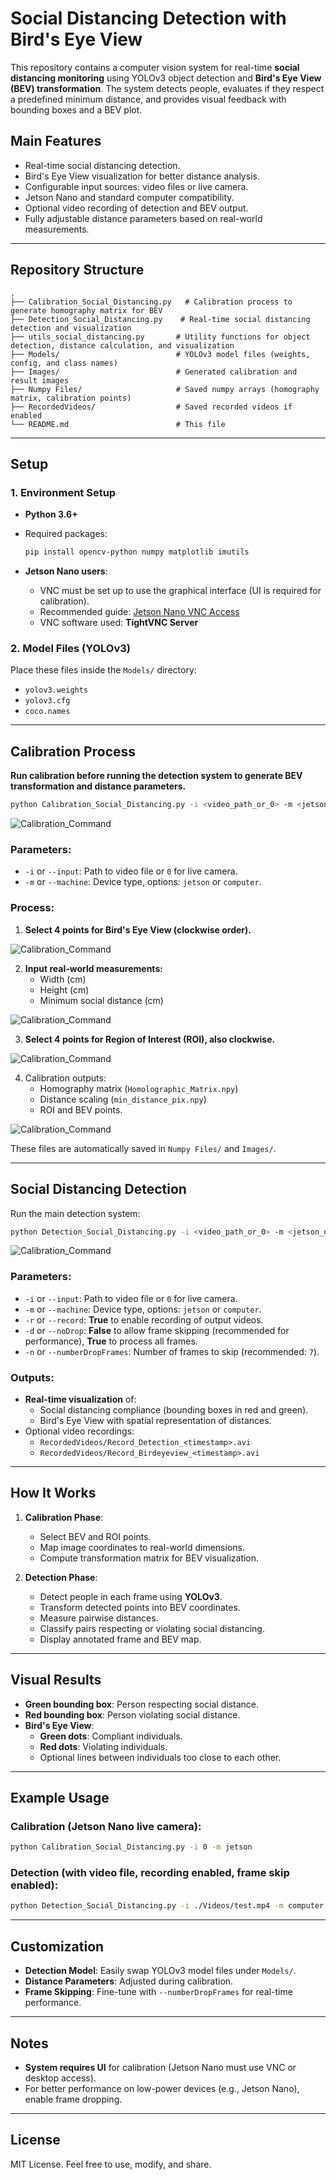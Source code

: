# Social Distancing Detection with Bird's Eye View

This repository contains a computer vision system for real-time **social distancing monitoring** using YOLOv3 object detection and **Bird's Eye View (BEV) transformation**. The system detects people, evaluates if they respect a predefined minimum distance, and provides visual feedback with bounding boxes and a BEV plot.

## Main Features

- Real-time social distancing detection.
- Bird's Eye View visualization for better distance analysis.
- Configurable input sources: video files or live camera.
- Jetson Nano and standard computer compatibility.
- Optional video recording of detection and BEV output.
- Fully adjustable distance parameters based on real-world measurements.

---

## Repository Structure

```
.
├── Calibration_Social_Distancing.py   # Calibration process to generate homography matrix for BEV
├── Detection_Social_Distancing.py    # Real-time social distancing detection and visualization
├── utils_social_distancing.py       # Utility functions for object detection, distance calculation, and visualization
├── Models/                          # YOLOv3 model files (weights, config, and class names)
├── Images/                          # Generated calibration and result images
├── Numpy Files/                     # Saved numpy arrays (homography matrix, calibration points)
├── RecordedVideos/                  # Saved recorded videos if enabled
└── README.md                        # This file
```

---

## Setup

### 1. Environment Setup

- **Python 3.6+**
- Required packages:
  ```bash
  pip install opencv-python numpy matplotlib imutils
  ```

- **Jetson Nano users**: 
  - VNC must be set up to use the graphical interface (UI is required for calibration).
  - Recommended guide: [Jetson Nano VNC Access](https://medium.com/@bharathsudharsan023/jetson-nano-remote-vnc-access-d1e71c82492b)
  - VNC software used: **TightVNC Server**

### 2. Model Files (YOLOv3)
Place these files inside the `Models/` directory:
- `yolov3.weights`
- `yolov3.cfg`
- `coco.names`

---

## Calibration Process

**Run calibration before running the detection system to generate BEV transformation and distance parameters.**

```bash
python Calibration_Social_Distancing.py -i <video_path_or_0> -m <jetson_or_computer>
```

![Calibration_Command](Resources/Calibration_Image_2.jpg)

### Parameters:
- `-i` or `--input`: Path to video file or `0` for live camera.
- `-m` or `--machine`: Device type, options: `jetson` or `computer`.

### Process:
1. **Select 4 points for Bird's Eye View (clockwise order).**

![Calibration_Command](Resources/Calibration_Image_3.jpg)

2. **Input real-world measurements:**
   - Width (cm)
   - Height (cm)
   - Minimum social distance (cm)
     
![Calibration_Command](Resources/Calibration_Image_4.jpg)

3. **Select 4 points for Region of Interest (ROI), also clockwise.**
   
![Calibration_Command](Resources/Calibration_Image_5.jpg)

4. Calibration outputs:
   - Homography matrix (`Homolographic_Matrix.npy`)
   - Distance scaling (`min_distance_pix.npy`)
   - ROI and BEV points.
     
![Calibration_Command](Resources/Calibration_Image_6.jpg)

These files are automatically saved in `Numpy Files/` and `Images/`.

---

## Social Distancing Detection

Run the main detection system:

```bash
python Detection_Social_Distancing.py -i <video_path_or_0> -m <jetson_or_computer> -r <True_or_False> -d <True_or_False> -n <numberDropFrames>
```
![Calibration_Command](Resources/Social_Distancing_1.jpg)
### Parameters:
- `-i` or `--input`: Path to video file or `0` for live camera.
- `-m` or `--machine`: Device type, options: `jetson` or `computer`.
- `-r` or `--record`: **True** to enable recording of output videos.
- `-d` or `--noDrop`: **False** to allow frame skipping (recommended for performance), **True** to process all frames.
- `-n` or `--numberDropFrames`: Number of frames to skip (recommended: `7`).

### Outputs:
- **Real-time visualization** of:
  - Social distancing compliance (bounding boxes in red and green).
  - Bird's Eye View with spatial representation of distances.
- Optional video recordings:
  - `RecordedVideos/Record_Detection_<timestamp>.avi`
  - `RecordedVideos/Record_Birdeyeview_<timestamp>.avi`

---

## How It Works

1. **Calibration Phase**:
   - Select BEV and ROI points.
   - Map image coordinates to real-world dimensions.
   - Compute transformation matrix for BEV visualization.
   
2. **Detection Phase**:
   - Detect people in each frame using **YOLOv3**.
   - Transform detected points into BEV coordinates.
   - Measure pairwise distances.
   - Classify pairs respecting or violating social distancing.
   - Display annotated frame and BEV map.

---

## Visual Results

- **Green bounding box**: Person respecting social distance.
- **Red bounding box**: Person violating social distance.
- **Bird's Eye View**:
  - **Green dots**: Compliant individuals.
  - **Red dots**: Violating individuals.
  - Optional lines between individuals too close to each other.

---

## Example Usage

### Calibration (Jetson Nano live camera):
```bash
python Calibration_Social_Distancing.py -i 0 -m jetson
```

### Detection (with video file, recording enabled, frame skip enabled):
```bash
python Detection_Social_Distancing.py -i ./Videos/test.mp4 -m computer -r True -d False -n 7
```

---

## Customization

- **Detection Model**: Easily swap YOLOv3 model files under `Models/`.
- **Distance Parameters**: Adjusted during calibration.
- **Frame Skipping**: Fine-tune with `--numberDropFrames` for real-time performance.

---

## Notes

- **System requires UI** for calibration (Jetson Nano must use VNC or desktop access).
- For better performance on low-power devices (e.g., Jetson Nano), enable frame dropping.

---

## License

MIT License. Feel free to use, modify, and share.
